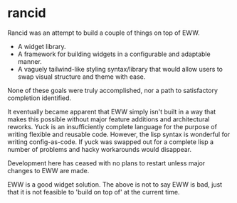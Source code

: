 # rancid

Rancid was an attempt to build a couple of things on top of EWW.

* A widget library.
* A framework for building widgets in a configurable and adaptable manner.
* A vaguely tailwind-like styling syntax/library that would allow users to swap visual structure and theme with ease.

None of these goals were truly accomplished, nor a path to satisfactory completion identified. 

It eventually became apparent that EWW simply isn't built in a way that makes this possible without major feature additions and architectural reworks.
Yuck is an insufficiently complete language for the purpose of writing flexible and reusable code. However, the lisp syntax is wonderful for writing config-as-code.
If yuck was swapped out for a complete lisp a number of problems and hacky workarounds would disappear.

Development here has ceased with no plans to restart unless major changes to EWW are made.

EWW is a good widget solution. The above is not to say EWW is bad, just that it is not feasible to 'build on top of' at the current time.
